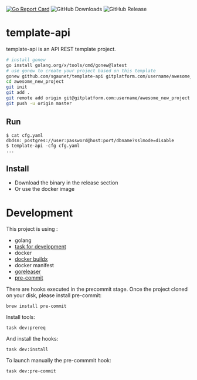 [![Go Report Card](https://goreportcard.com/badge/github.com/sgaunet/template-api)](https://goreportcard.com/report/github.com/sgaunet/template-api)
![GitHub Downloads](https://img.shields.io/github/downloads/sgaunet/template-api/total)
![GitHub Release](https://img.shields.io/github/v/release/sgaunet/template-api)

# template-api

template-api is an API REST template project.

```bash
# install gonew
go install golang.org/x/tools/cmd/gonew@latest
# use gonew to create your project based on this template
gonew github.com/sgaunet/template-api gitplatform.com/username/awesome_new_project
cd awesome_new_project
git init
git add .
git remote add origin git@gitplatform.com:username/awesome_new_project
git push -u origin master
```

## Run

```
$ cat cfg.yaml
dbdsn: postgres://user:password@host:port/dbname?sslmode=disable
$ template-api -cfg cfg.yaml
...
```

## Install

* Download the binary in the release section
* Or use the docker image 


# Development

This project is using :

* golang
* [task for development](https://taskfile.dev/#/)
* docker
* [docker buildx](https://github.com/docker/buildx)
* docker manifest
* [goreleaser](https://goreleaser.com/)
* [pre-commit](https://pre-commit.com/)

There are hooks executed in the precommit stage. Once the project cloned on your disk, please install pre-commit:

```
brew install pre-commit
```

Install tools:

```
task dev:prereq
```

And install the hooks:

```
task dev:install
```

To launch manually the pre-commmit hook:

```
task dev:pre-commit
```
